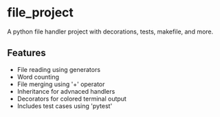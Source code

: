 # file_project
A python file handler project with decorations, tests, makefile, and more.


## Features
- File reading using generators
- Word counting
- File merging using '+' operator
- Inheritance for advnaced handlers
- Decorators for colored terminal output
- Includes test cases using 'pytest'
